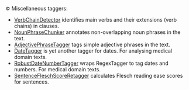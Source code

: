 ⚙️ Miscellaneous taggers:

* [VerbChainDetector](01_verb_chain_detector.ipynb) identifies main verbs and their extensions (verb chains) in clauses.
* [NounPhraseChunker](02_noun_phrase_chunker.ipynb) annotates non-overlapping noun phrases in the text.
* [AdjectivePhraseTagger](adjective_phrase_tagger.ipynb) tags simple adjective phrases in the text.
* [DateTagger](date_tagger.ipynb) is yet another tagger for dates. For analysing medical domain texts.
* [RobustDateNumberTagger](measurement_tagging.ipynb) wraps RegexTagger to tag dates and numbers. For medical domain texts.
* [SentenceFleschScoreRetagger](flesch_reading_ease_retagger.ipynb) calculates Flesch reading ease scores for sentences.
